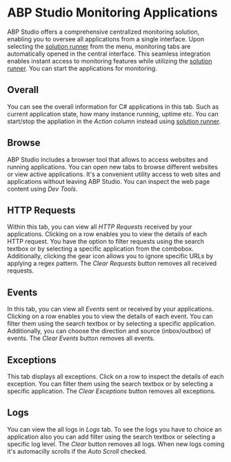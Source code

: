 # ABP Studio Monitoring Applications

ABP Studio offers a comprehensive centralized monitoring solution, enabling you to oversee all applications from a single interface. Upon selecting the [solution runner](./solution-explorer.md) from the menu, monitoring tabs are automatically opened in the central interface. This seamless integration enables instant access to monitoring features while utilizing the [solution runner](./solution-explorer.md). You can start the applications for monitoring.

## Overall

You can see the overall information for C# applications in this tab. Such as current application state, how many instance running, uptime etc. You can start/stop the appliation in the *Action* column instead using [solution runner](./solution-explorer.md).

## Browse

ABP Studio includes a browser tool that allows to access websites and running applications. You can open new tabs to browse different websites or view active applications. It's a convenient utility access to web sites and applications without leaving ABP Studio. You can inspect the web page content using *Dev Tools*.

## HTTP Requests

Within this tab, you can view all *HTTP Requests* received by your applications. Clicking on a row enables you to view the details of each HTTP request. You have the option to filter requests using the search textbox or by selecting a specific application from the combobox. Additionally, clicking the gear icon allows you to ignore specific URLs by applying a regex pattern. The *Clear Requests* button removes all received requests.

## Events

In this tab, you can view all *Events* sent or received by your applications. Clicking on a row enables you to view the details of each event. You can filter them using the search textbox or by selecting a specific application. Additionally, you can choose the direction and source (inbox/outbox) of events. The *Clear Events* button removes all events.

## Exceptions

This tab displays all exceptions. Click on a row to inspect the details of each exception. You can filter them using the search textbox or by selecting a specific application. The *Clear Exceptions* button removes all exceptions.

## Logs

You can view the all logs in *Logs* tab. To see the logs you have to choice an application also you can add filter using the search textbox or selecting a specific log level. The *Clear* button removes all logs. When new logs coming it's automacilly scrolls if the *Auto Scroll* checked.
